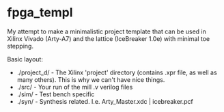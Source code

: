 # fpga_templ

My attempt to make a minimalistic project template that can be used in Xilinx Vivado (Arty-A7) and the lattice (IceBreaker 1.0e) with minimal toe stepping.

Basic layout:
* ./project_d/ - The Xilinx 'project' directory (contains .xpr file, as well as many others). This is why we can't have nice things.
* ./src/ - Your run of the mill .v verilog files
* ./sim/  - Test bench specific
* ./syn/ -  Synthesis related. I.e. Arty_Master.xdc | icebreaker.pcf
